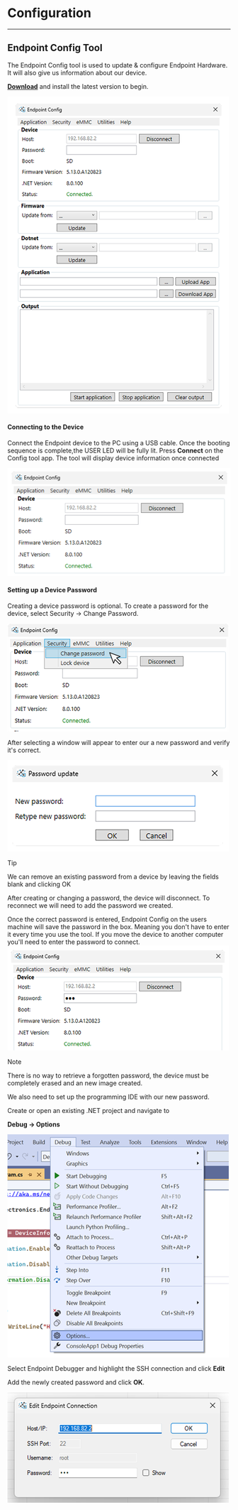 # Configuration
---

## Endpoint Config Tool 

The Endpoint Config tool is used to update & configure Endpoint Hardware. It will also give us information about our device. 

[**Download**](downloads.md)
 and install the latest version to begin. 

  ![Configuration tool](images/endpoint-config.png)

#### Connecting to the Device

Connect the Endpoint device to the PC using a USB cable. Once the booting sequence is complete,the USER LED will be fully lit. Press **Connect** on the Config tool app. The tool will display device information once connected

 ![Device Information](images/device-info.png)

 #### Setting up a Device Password

 Creating a device password is optional. To create a password for the device, select Security -> Change Password. 

  ![Create Password](images/menu-password.png)

  After selecting a window will appear to enter our a new password and verify it's correct. 

   ![Create Password](images/password-update.png)

> [!Tip] 
> We can remove an existing password from a device by leaving the fields blank and clicking OK 

   After creating or changing a password, the device will disconnect. To reconnect we will need to add the password we created. 
   
   Once the correct password is entered, Endpoint Config on the users machine will save the password in the box. Meaning you don't have to enter it every time you use the tool. If you move the device to another computer you'll need to enter the password to connect. 
  ![Connecting with Password](images/connecting-password.png)

  > [!Note] 
  > There is no way to retrieve a forgotten password, the device must be completely erased and an new image created. 

 We also need to set up the programming IDE with our new password. 

  Create or open an existing .NET project and navigate to 

  **Debug -> Options**

  ![Navigate to Debug Options](images/debug-options.png)

  Select Endpoint Debugger and highlight the SSH connection and click **Edit**

  Add the newly created password and click **OK**. 

  ![Navigate to Debug Options](images/vs-password.png)


 

